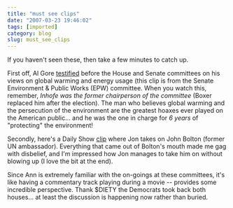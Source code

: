 ```yaml
---
title: "must see clips"
date: "2007-03-23 19:46:02"
tags: [imported]
category: blog
slug: must_see_clips
---
```


If you haven't seen these, then take a few minutes to catch up.

First off, Al Gore <a href="https://onegoodmove.org/1gm/1gmarchive/2007/03/al_gore_testifi.html">testified</a> before the House and Senate committees on his views on global warming and energy usage (this clip is from the Senate Environment & Public Works (EPW) committee. When you watch this, remember, <em>Inhofe was the former chairperson of the committee</em> (Boxer replaced him after the election). The man who believes global warming and the persecution of the environment are the greatest hoaxes ever played on the American public... and he was the one in charge for <em>6 years</em> of "protecting" the environment!

Secondly, here's a Daily Show <a href="https://www.crooksandliars.com/2007/03/21/jon-stewart-vs-john-bolton/">clip</a> where Jon takes on John Bolton (former UN ambassador). Everything that came out of Bolton's mouth made me gag with disbelief, and I'm impressed how Jon manages to take him on without blowing up (I love the bit at the end).

Since Ann is extremely familiar with the on-goings at these committees, it's like having a commentary track playing during a movie -- provides some incredible perspective. Thank $DIETY the Democrats took back both houses... at least the discussion is happening now rather than buried.
